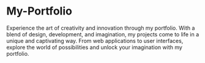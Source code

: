 # My-Portfolio
Experience the art of creativity and innovation through my portfolio. With a blend of design, development, and imagination, my projects come to life in a unique and captivating way. From web applications to user interfaces, explore the world of possibilities and unlock your imagination with my portfolio.


